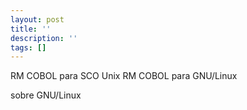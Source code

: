 ```yaml
---
layout: post
title: ''
description: ''
tags: []
---
```


RM COBOL para SCO Unix
RM COBOL para GNU/Linux

sobre GNU/Linux
